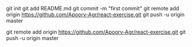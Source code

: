 git init
git add README.md
git commit -m "first commit"
git remote add origin https://github.com/Apoorv-Agr/react-exercise.git
git push -u origin master

git remote add origin https://github.com/Apoorv-Agr/react-exercise.git
git push -u origin master
